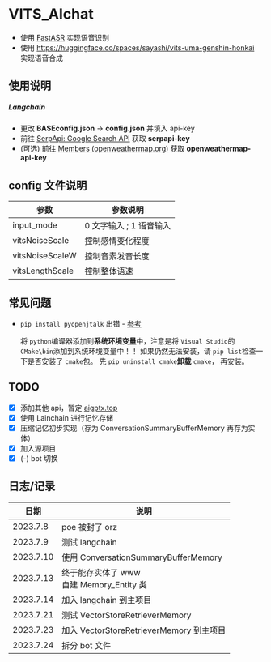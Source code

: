 # VITS_AIchat

- 使用 [FastASR](https://github.com/chenkui164/FastASR) 实现语音识别
- 使用 https://huggingface.co/spaces/sayashi/vits-uma-genshin-honkai 实现语音合成

## 使用说明

##### Langchain

- 更改 **BASEconfig.json** -> **config.json** 并填入 api-key
- 前往 [SerpApi: Google Search API](https://serpapi.com/) 获取 **serpapi-key**
- (可选) 前往 [Members (openweathermap.org)](https://home.openweathermap.org/api_keys) 获取 **openweathermap-api-key**

## config 文件说明

| 参数            | 参数说明                |
| --------------- | ----------------------- |
| input_mode      | 0 文字输入 ; 1 语音输入 |
| vitsNoiseScale  | 控制感情变化程度        |
| vitsNoiseScaleW | 控制音素发音长度        |
| vitsLengthScale | 控制整体语速            |

## 常见问题

- `pip install pyopenjtalk` 出错 - [参考](<[解决pyopenjtalk安装报错问题_允潇的博客的博客-CSDN博客](https://blog.csdn.net/ky1in93/article/details/129698278)>)

  将 `python`编译器添加到**系统环境变量**中，注意是将 `Visual Studio`的 `CMake\bin`添加到系统环境变量中！！
  如果仍然无法安装，请 `pip list`检查一下是否安装了 `cmake`包。
  先 `pip uninstall cmake`**卸载** `cmake`， 再安装。

## TODO

- [x] 添加其他 api，暂定 [aigptx.top](https://aigptx.top?aff=IfyQEDPv)
- [x] 使用 Lainchain 进行记忆存储
- [x] 压缩记忆初步实现（存为 ConversationSummaryBufferMemory 再存为实体）
- [x] 加入源项目
- [x] (-) bot 切换

## 日志/记录

| 日期      | 说明                                          |
| --------- | --------------------------------------------- |
| 2023.7.8  | poe 被封了 orz                                |
| 2023.7.9  | 测试 langchain                                |
| 2023.7.10 | 使用 ConversationSummaryBufferMemory          |
| 2023.7.13 | 终于能存实体了 www<br />自建 Memory_Entity 类 |
| 2023.7.14 | 加入 langchain 到主项目                       |
| 2023.7.21 | 测试 VectorStoreRetrieverMemory               |
| 2023.7.23 | 加入 VectorStoreRetrieverMemory 到主项目      |
| 2023.7.24 | 拆分 bot 文件                                 |
